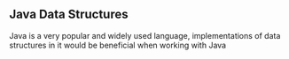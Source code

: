 Java Data Structures
------------------

Java is a very popular and widely used language, implementations of data structures in it would be beneficial when working with Java
